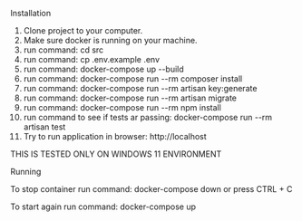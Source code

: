 Installation

1. Clone project to your computer.
2. Make sure docker is running on your machine.
3. run command: cd src
4. run command: cp .env.example .env
5. run command: docker-compose up --build
6. run command: docker-compose run --rm composer install
7. run command: docker-compose run --rm artisan key:generate
8. run command: docker-compose run --rm artisan migrate
9. run command: docker-compose run --rm npm install
10. run command to see if tests ar passing: docker-compose run --rm artisan test
11. Try to run application in browser: http://localhost

THIS IS TESTED ONLY ON WINDOWS 11 ENVIRONMENT

Running

To stop container run command: docker-compose down or press CTRL + C

To start again run command: docker-compose up
